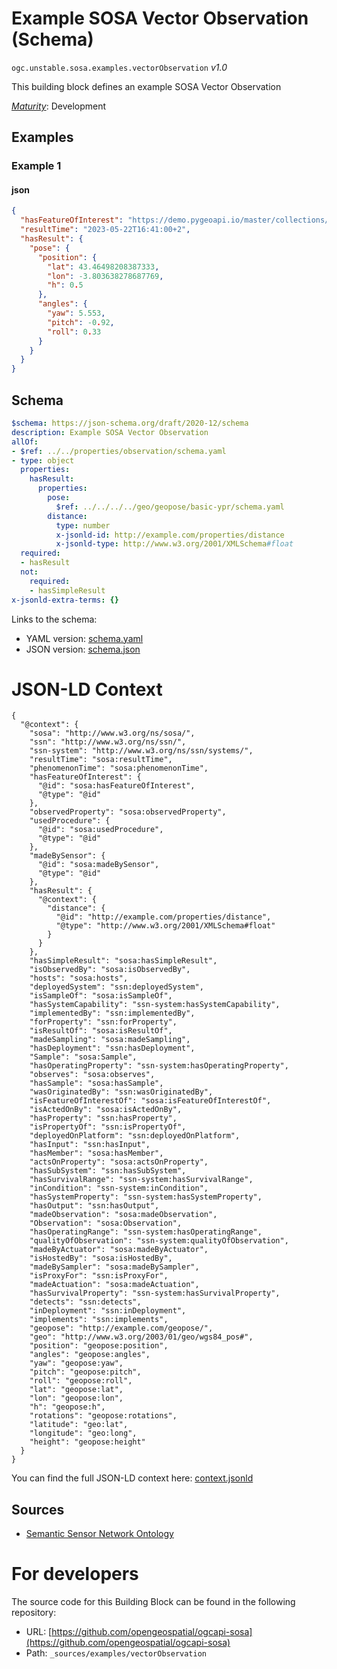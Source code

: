 
# Example SOSA Vector Observation (Schema)

`ogc.unstable.sosa.examples.vectorObservation` *v1.0*

This building block defines an example SOSA Vector Observation

[*Maturity*](https://github.com/cportele/ogcapi-building-blocks#building-block-maturity): Development

## Examples

### Example 1
#### json
```json
{
  "hasFeatureOfInterest": "https://demo.pygeoapi.io/master/collections/utah_city_locations/items/Salem",
  "resultTime": "2023-05-22T16:41:00+2",
  "hasResult": {
    "pose": {
      "position": {
        "lat": 43.46498208387333,
        "lon": -3.803638278687769,
        "h": 0.5
      },
      "angles": {
        "yaw": 5.553,
        "pitch": -0.92,
        "roll": 0.33
      }
    }
  }
}

```

## Schema

```yaml
$schema: https://json-schema.org/draft/2020-12/schema
description: Example SOSA Vector Observation
allOf:
- $ref: ../../properties/observation/schema.yaml
- type: object
  properties:
    hasResult:
      properties:
        pose:
          $ref: ../../../../geo/geopose/basic-ypr/schema.yaml
        distance:
          type: number
          x-jsonld-id: http://example.com/properties/distance
          x-jsonld-type: http://www.w3.org/2001/XMLSchema#float
  required:
  - hasResult
  not:
    required:
    - hasSimpleResult
x-jsonld-extra-terms: {}

```

Links to the schema:

* YAML version: [schema.yaml](https://opengeospatial.github.io/bblocks/annotated-schemas/unstable/sosa/examples/vectorObservation/schema.json)
* JSON version: [schema.json](https://opengeospatial.github.io/bblocks/annotated-schemas/unstable/sosa/examples/vectorObservation/schema.yaml)


# JSON-LD Context

```jsonld
{
  "@context": {
    "sosa": "http://www.w3.org/ns/sosa/",
    "ssn": "http://www.w3.org/ns/ssn/",
    "ssn-system": "http://www.w3.org/ns/ssn/systems/",
    "resultTime": "sosa:resultTime",
    "phenomenonTime": "sosa:phenomenonTime",
    "hasFeatureOfInterest": {
      "@id": "sosa:hasFeatureOfInterest",
      "@type": "@id"
    },
    "observedProperty": "sosa:observedProperty",
    "usedProcedure": {
      "@id": "sosa:usedProcedure",
      "@type": "@id"
    },
    "madeBySensor": {
      "@id": "sosa:madeBySensor",
      "@type": "@id"
    },
    "hasResult": {
      "@context": {
        "distance": {
          "@id": "http://example.com/properties/distance",
          "@type": "http://www.w3.org/2001/XMLSchema#float"
        }
      }
    },
    "hasSimpleResult": "sosa:hasSimpleResult",
    "isObservedBy": "sosa:isObservedBy",
    "hosts": "sosa:hosts",
    "deployedSystem": "ssn:deployedSystem",
    "isSampleOf": "sosa:isSampleOf",
    "hasSystemCapability": "ssn-system:hasSystemCapability",
    "implementedBy": "ssn:implementedBy",
    "forProperty": "ssn:forProperty",
    "isResultOf": "sosa:isResultOf",
    "madeSampling": "sosa:madeSampling",
    "hasDeployment": "ssn:hasDeployment",
    "Sample": "sosa:Sample",
    "hasOperatingProperty": "ssn-system:hasOperatingProperty",
    "observes": "sosa:observes",
    "hasSample": "sosa:hasSample",
    "wasOriginatedBy": "ssn:wasOriginatedBy",
    "isFeatureOfInterestOf": "sosa:isFeatureOfInterestOf",
    "isActedOnBy": "sosa:isActedOnBy",
    "hasProperty": "ssn:hasProperty",
    "isPropertyOf": "ssn:isPropertyOf",
    "deployedOnPlatform": "ssn:deployedOnPlatform",
    "hasInput": "ssn:hasInput",
    "hasMember": "sosa:hasMember",
    "actsOnProperty": "sosa:actsOnProperty",
    "hasSubSystem": "ssn:hasSubSystem",
    "hasSurvivalRange": "ssn-system:hasSurvivalRange",
    "inCondition": "ssn-system:inCondition",
    "hasSystemProperty": "ssn-system:hasSystemProperty",
    "hasOutput": "ssn:hasOutput",
    "madeObservation": "sosa:madeObservation",
    "Observation": "sosa:Observation",
    "hasOperatingRange": "ssn-system:hasOperatingRange",
    "qualityOfObservation": "ssn-system:qualityOfObservation",
    "madeByActuator": "sosa:madeByActuator",
    "isHostedBy": "sosa:isHostedBy",
    "madeBySampler": "sosa:madeBySampler",
    "isProxyFor": "ssn:isProxyFor",
    "madeActuation": "sosa:madeActuation",
    "hasSurvivalProperty": "ssn-system:hasSurvivalProperty",
    "detects": "ssn:detects",
    "inDeployment": "ssn:inDeployment",
    "implements": "ssn:implements",
    "geopose": "http://example.com/geopose/",
    "geo": "http://www.w3.org/2003/01/geo/wgs84_pos#",
    "position": "geopose:position",
    "angles": "geopose:angles",
    "yaw": "geopose:yaw",
    "pitch": "geopose:pitch",
    "roll": "geopose:roll",
    "lat": "geopose:lat",
    "lon": "geopose:lon",
    "h": "geopose:h",
    "rotations": "geopose:rotations",
    "latitude": "geo:lat",
    "longitude": "geo:long",
    "height": "geopose:height"
  }
}
```

You can find the full JSON-LD context here:
[context.jsonld](https://opengeospatial.github.io/bblocks/annotated-schemas/unstable/sosa/examples/vectorObservation/context.jsonld)

## Sources

* [Semantic Sensor Network Ontology](https://www.w3.org/TR/vocab-ssn/)

# For developers

The source code for this Building Block can be found in the following repository:

* URL: [https://github.com/opengeospatial/ogcapi-sosa](https://github.com/opengeospatial/ogcapi-sosa)
* Path: `_sources/examples/vectorObservation`

